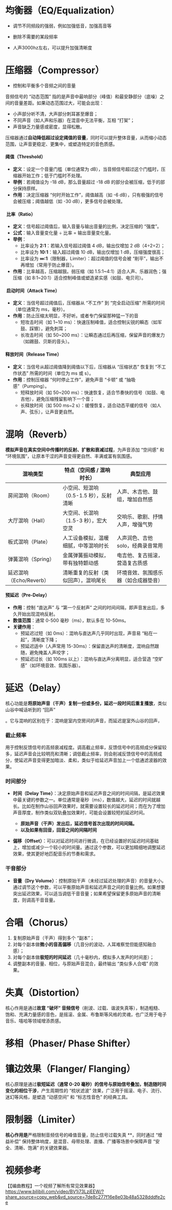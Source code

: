 

# 均衡器（EQ/Equalization）



- 调节不同频段的强弱，例如加强低音，加强高音等
- 删除不需要的某段频率



- 人声3000hz左右，可以提升加强清晰度




# 压缩器（Compressor）


- 控制和平衡多个音频之间的音量


音频信号的 “动态范围” 指的是声音中最响部分（峰值）和最安静部分（底噪）之间的音量差距。如果动态范围过大，可能会出现：

- 小声部分听不清，大声部分刺耳甚至爆音；
- 不同声音（如人声和乐器）在混音中无法平衡，互相 “打架”；
- 声音缺乏力量感或密度，显得松散。
  
压缩器通过**自动降低超过设定阈值的音量**，同时可以提升整体音量，从而缩小动态范围，让声音更稳定、更集中，或塑造特定的音色质感。



#### **阈值（Threshold）**

- **定义**：设定一个音量门槛（单位通常为 dB），当音频信号超过这个门槛时，压缩器开始工作；低于门槛时不处理。
- **举例**：若阈值设为 -18 dB，那么音量超过 -18 dB 的部分会被压缩，低于的部分保持原样。
- **作用**：决定压缩器 “何时开始工作”，阈值越高（如 -6 dB），只有极强的信号会被压缩；阈值越低（如 -30 dB），更多信号会被处理。


####  **比率（Ratio）**

- **定义**：信号超过阈值后，输入音量与输出音量的比例，决定压缩的 “强度”。
- **公式**：输入音量变化量 ÷ 比率 = 输出音量变化量。
- **举例**：
    - 比率设为 **2:1**：若输入信号超过阈值 4 dB，输出仅增加 2 dB（4÷2=2）；
    - 比率设为 **10:1**：输入超过阈值 10 dB，输出仅增加 1 dB，压缩强度很高；
    - 比率设为 **∞:1**（限制器，Limiter）：超过阈值的信号会被 “削平”，输出不再增加（常用于防止爆音）。
- **作用**：比率越高，压缩越狠。弱压缩（如 1.5:1~4:1）适合人声、乐器润色；强压缩（如 8:1~20:1）适合控制峰值或塑造紧实感（如鼓、电贝司）。



####  启动时间（Attack Time）

- **定义**：当信号超过阈值后，压缩器从 “不工作” 到 “完全启动压缩” 所需的时间（单位通常为 ms，毫秒）。
- **作用**：防止压缩太明显，不好听。或者专门保留那种猛一下的音
    - 短攻击时间（如 1~10 ms）：快速压制峰值，适合控制尖锐的瞬态（如军鼓、踩镲），避免刺耳；
    - 长攻击时间（如 50~200 ms）：让瞬态通过后再压缩，保留声音的爆发力（如踢鼓、贝斯的音头）。
 

#### 释放时间（Release Time）

- **定义**：当信号从超过阈值降到阈值以下后，压缩器从 “压缩状态” 恢复到 “不工作状态” 所需的时间（单位为 ms 或 s）。
- **作用**：控制压缩器 “何时停止工作”，避免声音 “卡顿” 或 “抽吸感”（Pumping）。
    - 短释放时间（如 50~200 ms）：快速恢复，适合节奏快的信号（如鼓、电吉他），避免压缩残留影响下一个音；
    - 长释放时间（如 500 ms~2 s）：缓慢恢复，适合动态平缓的信号（如人声、弦乐），让声音更自然。



# 混响（Reverb）

**模拟声音在真实空间中传播时的反射、扩散和衰减过程**，为声音添加 “空间感” 和 “环境氛围”，让原本干涩的声音变得更自然、丰满或富有氛围感。


|混响类型|特点（空间感 / 混响时长）|典型应用|
|---|---|---|
|房间混响（Room）|小空间、短混响（0.5-1.5 秒），反射清晰|人声、木吉他、鼓组，增加自然感|
|大厅混响（Hall）|大空间、长混响（1.5-3 秒），宏大空灵|交响乐、歌剧、抒情人声，增强气势|
|板式混响（Plate）|人工设备模拟，温暖细腻，中等混响时长|人声润色、吉他 solo，经典录音常用|
|弹簧混响（Spring）|金属弹簧振动模拟，带有独特颤动感|电吉他、复古摇滚，营造复古质感|
|延迟混响（Echo/Reverb）|清晰重复的反射（类似回声），混响尾长|环境音效、氛围感乐器（如合成器垫音）|


#### 预延迟（Pre-Delay）

- **作用**：控制 “直达声” 与 “第一个反射声” 之间的时间间隔，即声音发出后，多久开始出现混响反射。
- **数值范围**：通常 0-500 毫秒（ms），默认多在 10-50ms。
- **关键作用**：
    - 预延迟过短（如 0ms）：混响与直达声几乎同时出现，声音易 “粘在一起”，清晰度下降；
    - 预延迟适中（人声常用 15-30ms）：保留直达声的清晰度，混响自然跟随，避免掩盖人声咬字；
    - 预延迟过长（如 100ms 以上）：混响与直达声分离明显，适合营造 “空旷感”（如环境音效、氛围乐器）。



# 延迟（Delay）


核心功能是**将原始声音（干声）复制一份或多份，延迟一段时间后重复播放**，类似山谷中喊话听到的 “回声”


。它与混响的区别在于：混响是室内空房间的声音，而延迟是室外山谷的回声，





### 截止频率

用于控制反馈信号的高频衰减程度。调高截止频率，反馈信号中的高频成分保留较多，延迟声音会比较明亮和清晰；调低截止频率，则会削减反馈信号中的高频成分，使延迟声音变得更加暗淡、柔和，类似于给延迟声音加上一个低通滤波器的效果。



### 时间部分

- **时间（Delay Time）**：决定原始声音和延迟声音之间的时间间隔，是延迟效果中最关键的参数之一。单位通常是毫秒（ms），数值越大，延迟的时间就越长。比如在制作山谷回声效果时，就需要设置较长的延迟时间；而在为了增加声音厚度，制作类似双轨叠加效果时，可能会设置较短的延迟时间。
	- **原始声音（干声）发出后，延迟信号首次出现的时间间隔。**
	- **以及如果有回音，回音之间的间隔时间**


- **偏移（Offset）**：可以对延迟时间进行微调，在已经设置好的延迟时间基础上，增加或减少一个较小的时间量。通过这个参数，可以更加精细地调整延迟效果，使其更好地匹配音乐的节奏和需求。

### 干音部分

- **音量（Dry Volume）**：控制原始干声（未经过延迟处理的声音）的音量大小。通过调节这个参数，可以平衡原始声音和延迟声音之间的音量比例。如果想要突出延迟效果，可以适当调低干音音量；如果希望保留更多原始声音的清晰度，则调高干音音量。





# 合唱（Chorus）

1. 复制原始声音（干声）得到多个 “副本”；
2. 对每个副本做**微小的音高偏移**（几音分的波动，人耳难察觉但能感知融合感）；
3. 对每个副本做**极短的时间延迟**（几十毫秒内，模拟多人发声的时间差）；
4. 调整副本的音量、相位，与原始声音混合，最终输出 “类似多人合唱” 的效果。




# 失真（Distortion）


核心作用是通过**故意 “破坏” 音频信号**（削波、过载、谐波失真等），制造粗糙、饱和、充满力量感的音色，是摇滚、金属、布鲁斯等风格的灵魂，也广泛用于电子音乐、嘻哈等领域增添质感。



# 移相（Phaser/ Phase Shifter）




# 镶边效果（Flanger/ Flanging）

核心原理是通过**极短延迟（通常 0-20 毫秒）的信号与原始信号叠加，制造随时间变化的相位干涉**，产生周期性的 “梳状滤波” 效果，广泛用于摇滚、电子、流行、迷幻等风格，是塑造 “动感空间” 和 “标志性音色” 的经典工具。





# 限制器（Limiter）



**核心作用是**严格限制音频信号的峰值音量，防止信号过载失真 **，同时通过 “增益补偿” 保持整体响度，是混音、母带处理、直播、广播等场景中保障声音 “安全、清晰、饱满” 的关键效果器。








# 视频参考


【【编曲教程】一个视频了解所有常见效果器】 https://www.bilibili.com/video/BV1i73LzjEEW/?share_source=copy_web&vd_source=7de8c277f16e8e03b48a5328dddfe2ce